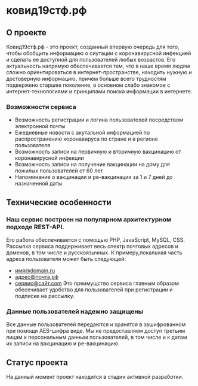 # ковид19стф.рф 

## О проекте

Ковид19стф.рф - это проект, созданный впервую очередь для того, чтобы обобщить информацию о сиутации с коронавирусной инфекцией и сделать ее доступной для пользователей любых возрастов. Его актуальность напрямую обеспечивается тем, что в наше время людям сложно ориентироваться в интернет-пространстве, находить нужную и достоверную информацию, причем больше всего трудностям подвержено старшее поколение, в основном слабо знакомое с интернет-технологиями и принципами поиска информации в интернете. 
### Возможности сервиса
* Возможность регистрации и логина пользователей посредством электронной почты
* Ежедневные новости с акутальной информацией по распространению коронавируса по стране и в регионе пользователя
* Возможность записи на первичную и вторичную вакцинацию от коронавирусной инфекции
* Возможность записи на получение вакцинации на дому для пожилых пользователей от 60 лет
* Напоминание о вакцинации и ре-вакцинации за 1 и 7 дней до назначенной даты
## Технические особенности
### Наш сервис построен на популярном архитектурном подходе REST-API.
Его работа обеспечивается с помощью PHP, JavaScript, MySQL, CSS.
Рассылка сервиса поддерживает весь спектр почтовых адресов и доменов, в том числе и русскоязычных. К примеру,локальная часть адреса пользователя может быть следующей:
  - имя@domain.ru
  - адрес@почта.рф
  - сервис@сайт.com
Это преимущство сервиса главным образом обесечивает удобство для пользователей при регистрации и подписке на рассылку.
### Данные пользователей надежно защищены
Все данные пользователей передаются и хранятся в зашифрованном при помощи AES-шифра виде. Мы не предоставляем доступ третьим лицам к персональным данным пользователей, в том числе и к датам их записи на вакцинацию и ре-вакцинацию. 

## Статус проекта
На данный момент проект находится в стадии активной разработки.
    
    



